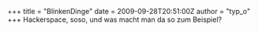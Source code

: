 +++
title = "BlinkenDinge"
date = 2009-09-28T20:51:00Z
author = "typ_o"
+++
Hackerspace, soso, und was macht man da so zum Beispiel?
